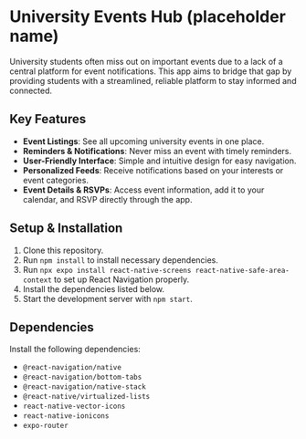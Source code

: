 # University Events Hub (placeholder name)

University students often miss out on important events due to a lack of a central platform for event notifications. This app aims to bridge that gap by providing students with a streamlined, reliable platform to stay informed and connected.

## Key Features

- **Event Listings**: See all upcoming university events in one place.
- **Reminders & Notifications**: Never miss an event with timely reminders.
- **User-Friendly Interface**: Simple and intuitive design for easy navigation.
- **Personalized Feeds**: Receive notifications based on your interests or event categories.
- **Event Details & RSVPs**: Access event information, add it to your calendar, and RSVP directly through the app.

## Setup & Installation

1. Clone this repository.
2. Run `npm install` to install necessary dependencies.
3. Run `npx expo install react-native-screens react-native-safe-area-context` to set up React Navigation properly.
4. Install the dependencies listed below.
5. Start the development server with `npm start`.

## Dependencies

Install the following dependencies:

- `@react-navigation/native`
- `@react-navigation/bottom-tabs`
- `@react-navigation/native-stack`
- `@react-native/virtualized-lists`
- `react-native-vector-icons`
- `react-native-ionicons`
- `expo-router`
